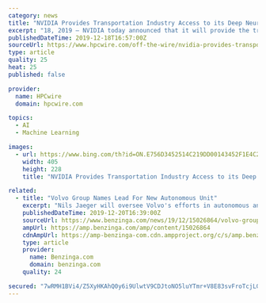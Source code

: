 ```yaml
---
category: news
title: "NVIDIA Provides Transportation Industry Access to its Deep Neural Networks for Autonomous Vehicles"
excerpt: "18, 2019 — NVIDIA today announced that it will provide the transportation industry with access to its NVIDIA DRIVE deep neural networks (DNNs) for autonomous vehicle development ... senior research director of Artificial Intelligence at IHS Markit. “Making these algorithms available to others, along with the tools and workflow ..."
publishedDateTime: 2019-12-18T16:57:00Z
sourceUrl: https://www.hpcwire.com/off-the-wire/nvidia-provides-transportation-industry-access-to-its-deep-neural-networks-for-autonomous-vehicles/
type: article
quality: 25
heat: 25
published: false

provider:
  name: HPCwire
  domain: hpcwire.com

topics:
  - AI
  - Machine Learning

images:
  - url: https://www.bing.com/th?id=ON.E756D3452514C219DD00143452F1E4C2
    width: 405
    height: 228
    title: "NVIDIA Provides Transportation Industry Access to its Deep Neural Networks for Autonomous Vehicles"

related:
  - title: "Volvo Group Names Lead For New Autonomous Unit"
    excerpt: "Nils Jaeger will oversee Volvo's efforts in autonomous and connected vehicles, including the driverless Vera port vehicle ... Volvo also has a partnership with Nvidia to develop artificial intelligence for self-driving vehicles. \"The Volvo Autonomous Solutions team will meet a growing demand and offer the best possible solutions to customers ..."
    publishedDateTime: 2019-12-20T16:39:00Z
    sourceUrl: https://www.benzinga.com/news/19/12/15026864/volvo-group-names-lead-for-new-autonomous-unit
    ampUrl: https://amp.benzinga.com/amp/content/15026864
    cdnAmpUrl: https://amp-benzinga-com.cdn.ampproject.org/c/s/amp.benzinga.com/amp/content/15026864
    type: article
    provider:
      name: Benzinga.com
      domain: benzinga.com
    quality: 24

secured: "7wRMH1BVi4/Z5XyHKAhQ0y6i9UlwtV9CDJtoNO5luYTmr+V8E83svFroTcjLGUJqUMLzxQGOplI54Fse3HQfgaF+jAjnTrzyyOBUf4D22nzj2Ew5TCNCwxzhOP/v56Xk5GFeBbKkKYMhN8Sy6PHNU6qeHBXA8vrlUqkRKWbY9UHbecy9vPntiZLu2f1xWqM8eL33sW2PBzAqqpO5cVxLi1d/FL3j83v5hqvCFbdR85Yaxvj4EoaUnt5vM9KDNPSFjJgOzF2VBIu5NZ5qkBYT7w==;UEISRAFq/ctEUaC333XjzQ=="
---
```


